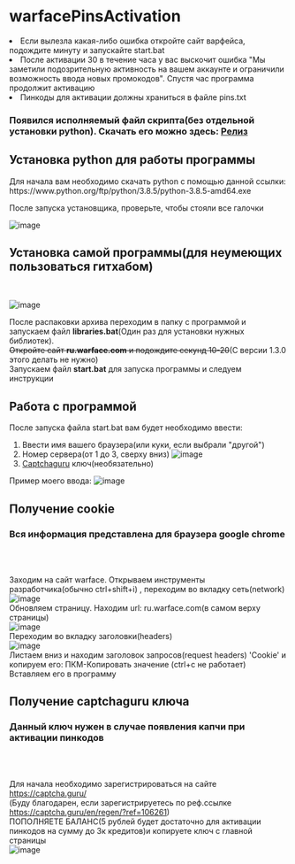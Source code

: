 # warfacePinsActivation
<li>Если вылезла какая-либо ошибка откройте сайт варфейса, подождите минуту и запускайте start.bat</li>
<li>После активации 30 в течение часа у вас выскочит ошибка "Мы заметили подозрительную активность на вашем аккаунте и ограничили возможность ввода новых промокодов". Спустя час программа продолжит активацию</li>
<li>Пинкоды для активации должны храниться в файле pins.txt</li>

<h3>Появился исполняемый файл скрипта(без отдельной установки python). Скачать его можно здесь: <a href='https://github.com/Rustamom/warfacePinsActivation/releases'>Релиз</a></h3>
<h2>Установка python для работы программы</h2>

<p>Для начала вам необходимо скачать python с помощью данной ссылки: https://www.python.org/ftp/python/3.8.5/python-3.8.5-amd64.exe</p>
После запуска установщика, проверьте, чтобы стояли все галочки

![image](https://user-images.githubusercontent.com/48911064/137741630-949eca39-fc32-4642-b0b5-189c2d05e258.png)

<h2>Установка самой программы(для неумеющих пользоваться гитхабом)</h2>
<br>

![image](https://user-images.githubusercontent.com/48911064/138222470-b3d3dd74-2f3e-4fac-b50d-0dff5f195c0f.png)

После распаковки архива переходим в папку с программой и запускаем файл <strong>libraries.bat</strong>(Один раз для установки нужных библиотек).<br>
<s>Откройте сайт <strong>ru.warface.com</strong> и подождите секунд 10-20</s>(С версии 1.3.0 этого делать не нужно)<br>
Запускаем файл <strong>start.bat</strong> для запуска программы и следуем инструкции

<h2>Работа с программой</h2>
После запуска файла start.bat вам будет необходимо ввести:<br>

1. Ввести имя вашего браузера(или куки, если выбрали "другой")
2. Номер сервера(от 1 до 3, сверху вниз) ![image](https://user-images.githubusercontent.com/48911064/137755294-afae7966-47cb-4ced-a254-b0699806a85f.png) 
3. <a href='#captchaguru'>Captchaguru</a> ключ(необязательно) 

Пример моего ввода:
![image](https://user-images.githubusercontent.com/48911064/141651165-c1c8a6d7-f38f-4d6c-9f3c-69e02b60889d.png)



<h2 name='cookie'>Получение cookie</h2>
<h3>Вся информация представлена для браузера google chrome</h3>
<br><br>

Заходим на сайт warface. Открываем инструменты разработчика(обычно ctrl+shift+i)
, переходим во вкладку сеть(network)
![image](https://user-images.githubusercontent.com/48911064/137767184-a7a95625-b618-44ee-9cf8-85766db5495c.png)<br>
Обновляем страницу. Находим url: ru.warface.com(в самом верху страницы) 
<br>
![image](https://user-images.githubusercontent.com/48911064/137767648-bec12a09-6a62-4050-a35c-e8f772566a3f.png)
<br>
Переходим во вкладку заголовки(headers)<br>![image](https://user-images.githubusercontent.com/48911064/137769461-7d5242d2-60eb-4496-867a-c687e920be8d.png)<br>
Листаем вниз и находим заголовок запросов(request headers) 'Cookie' и копируем его: ПКМ-Копировать значение (ctrl+c не работает)<br>
Вставляем его в программу

<h2 name='captchaguru'>Получение captchaguru ключа</h2>
<h3>Данный ключ нужен в случае появления капчи при активации пинкодов</h3>
<br><br>

Для начала необходимо зарегистрироваться на сайте https://captcha.guru/<br> (Буду благодарен, если зарегистрируетесь по реф.ссылке https://captcha.guru/en/regen/?ref=106261)<br>
ПОПОЛНЯЕТЕ БАЛАНС(5 рублей будет достаточно для активации пинкодов на сумму до 3к кредитов)и копируете ключ с главной страницы<br>
![image](https://user-images.githubusercontent.com/48911064/137770696-696f377a-05cf-4269-b949-c4732f03e714.png)
